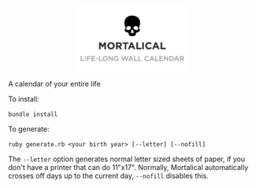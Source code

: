 <p align="center">
  <img src="https://raw.githubusercontent.com/lord/img/master/logo-mortalical.png" alt="Mortalical: Life-Long Wall Calendar" width="226">
  <br>
</p>


A calendar of your entire life

To install:

    bundle install

To generate:

    ruby generate.rb <your birth year> [--letter] [--nofill]

The `--letter` option generates normal letter sized sheets of paper, if you don't have a printer that can do 11"x17". Normally, Mortalical automatically crosses off days up to the current day, `--nofill` disables this.
